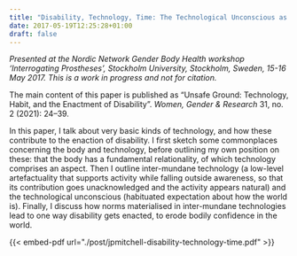 ```yaml
---
title: "Disability, Technology, Time: The Technological Unconscious as an Unsafe Ground for Bodily Activity"
date: 2017-05-19T12:25:28+01:00
draft: false
---
```

*Presented at the Nordic Network Gender Body Health workshop ‘Interrogating Prostheses’, Stockholm University, Stockholm, Sweden, 15-16 May 2017. This is a work in progress and not for citation.*

The main content of this paper is published as “Unsafe Ground: Technology, Habit, and the Enactment of Disability”. *Women, Gender & Research* 31, no. 2 (2021): 24–39.

In this paper, I talk about very basic kinds of technology, and how these contribute to the enaction of disability. I first sketch some commonplaces concerning the body and technology, before outlining my own position on these: that the body has a fundamental relationality, of which technology comprises an aspect. Then I outline inter-mundane technology (a low-level artefactuality that supports activity while falling outside awareness, so that its contribution goes unacknowledged and the activity appears natural) and the technological unconscious (habituated expectation about how the world is). Finally, I discuss how norms materialised in inter-mundane technologies lead to one way disability gets enacted, to erode bodily confidence in the world.

{{< embed-pdf url="./post/jpmitchell-disability-technology-time.pdf" >}}